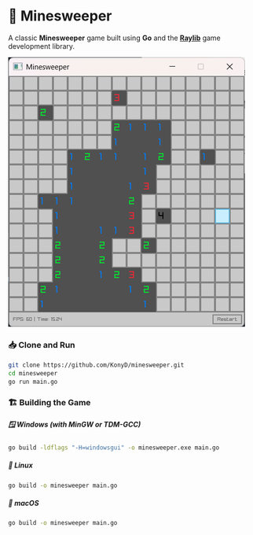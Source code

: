 # 🧨 Minesweeper

A classic **Minesweeper** game built using **Go** and the **[Raylib](https://www.raylib.com/)** game development library.

![screenshot](./screenshots/screenshot.png)

### 📥 Clone and Run

```bash
git clone https://github.com/KonyD/minesweeper.git
cd minesweeper
go run main.go
```

### 🏗️ Building the Game

##### 🪟 Windows (with MinGW or TDM-GCC)
```bash
go build -ldflags "-H=windowsgui" -o minesweeper.exe main.go
```

##### 🐧 Linux

```bash
go build -o minesweeper main.go
```

##### 🍏 macOS

```bash
go build -o minesweeper main.go
```